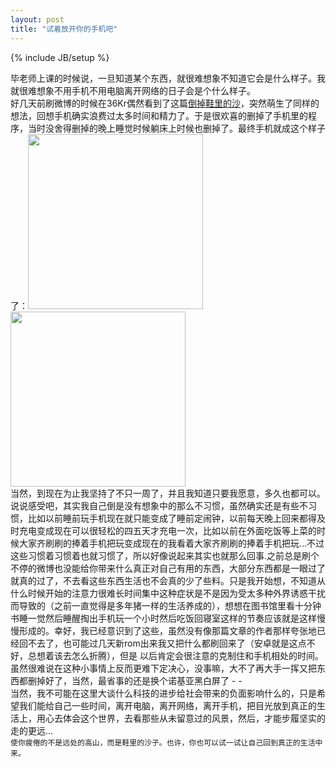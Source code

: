 ```yaml
---
layout: post
title: "试着放开你的手机吧"
---
```

{% include JB/setup %}

毕老师上课的时候说，一旦知道某个东西，就很难想象不知道它会是什么样子。我就很难想象不用手机不用电脑离开网络的日子会是个什么样子。  
好几天前刷微博的时候在36Kr偶然看到了这篇[倒掉鞋里的沙](http://www.36kr.com/p/202029.html)，突然萌生了同样的想法，回想手机确实浪费过太多时间和精力了。于是很欢喜的删掉了手机里的程序，当时没舍得删掉的晚上睡觉时候躺床上时候也删掉了。最终手机就成这个样子了：<img alt="" src="http://m1.img.libdd.com/farm5/2013/0330/00/66ACDE9D70029ED93961FB4E9A539EE2B13D1A8C6E764_500_889.jpg" style="
    width: 280px;
    margin-right: 10px;
"><img alt="" src="http://m2.img.libdd.com/farm5/2013/0330/00/8080E9FA7C2D8C8DFD29D5D5F92342640815B67C94375_500_889.jpg" style="
    width: 280px;
">  
当然，到现在为止我坚持了不只一周了，并且我知道只要我愿意，多久也都可以。说说感受吧，其实我自己倒是没有想象中的那么不习惯，虽然确实还是有些不习惯，比如以前睡前玩手机现在就只能变成了睡前定闹钟，以前每天晚上回来都得及时充电变成现在可以很轻松的四五天才充电一次，比如以前在外面吃饭等上菜的时候大家齐刷刷的捧着手机把玩变成现在的我看着大家齐刷刷的捧着手机把玩...不过这些习惯着习惯着也就习惯了，所以好像说起来其实也就那么回事.之前总是刷个不停的微博也没能给你带来什么真正对自己有用的东西，大部分东西都是一眼过了就真的过了，不去看这些东西生活也不会真的少了些料。只是我开始想，不知道从什么时候开始的注意力很难长时间集中这种症状是不是因为受太多种外界诱惑干扰而导致的（之前一直觉得是多年猪一样的生活养成的），想想在图书馆里看十分钟书睡一觉然后睡醒掏出手机玩一个小时然后吃饭回寝室这样的节奏应该就是这样慢慢形成的。幸好，我已经意识到了这些，虽然没有像那篇文章的作者那样夸张地已经回不去了，也可能过几天新rom出来我又把什么都刷回来了（安卓就是这点不好，总想着该去怎么折腾），但是 以后肯定会很注意的克制住和手机相处的时间。虽然很难说在这种小事情上反而更难下定决心，没事嘛，大不了再大手一挥又把东西都删掉好了，当然，最省事的还是换个诺基亚黑白屏了 - -  
当然，我不可能在这里大谈什么科技的进步给社会带来的负面影响什么的，只是希望我们能给自己一些时间，离开电脑，离开网络，离开手机，把目光放到真正的生活上，用心去体会这个世界，去看那些从未留意过的风景，然后，才能步履坚实的走的更远...  
`使你疲倦的不是远处的高山，而是鞋里的沙子。也许，你也可以试一试让自己回到真正的生活中来。`


